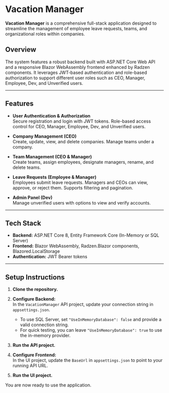 # Vacation Manager

**Vacation Manager** is a comprehensive full-stack application designed to streamline the management of employee leave requests, teams, and organizational roles within companies.

## Overview

The system features a robust backend built with ASP.NET Core Web API and a responsive Blazor WebAssembly frontend enhanced by Radzen components. It leverages JWT-based authentication and role-based authorization to support different user roles such as CEO, Manager, Employee, Dev, and Unverified users.

---

## Features

- **User Authentication & Authorization**  
  Secure registration and login with JWT tokens. Role-based access control for CEO, Manager, Employee, Dev, and Unverified users.

- **Company Management (CEO)**  
  Create, update, view, and delete companies. Manage teams under a company.

- **Team Management (CEO & Manager)**  
  Create teams, assign employees, designate managers, rename, and delete teams.

- **Leave Requests (Employee & Manager)**  
  Employees submit leave requests. Managers and CEOs can view, approve, or reject them. Supports filtering and pagination.

- **Admin Panel (Dev)**  
  Manage unverified users with options to view and verify accounts.

---

## Tech Stack

- **Backend:** ASP.NET Core 8, Entity Framework Core (In-Memory or SQL Server)  
- **Frontend:** Blazor WebAssembly, Radzen.Blazor components, Blazored.LocalStorage  
- **Authentication:** JWT Bearer tokens

---

## Setup Instructions

1. **Clone the repository.**

2. **Configure Backend:**  
   In the `VacationManager` API project, update your connection string in `appsettings.json`.  
   - To use SQL Server, set `"UseInMemoryDatabase": false` and provide a valid connection string.  
   - For quick testing, you can leave `"UseInMemoryDatabase": true` to use the in-memory provider.

3. **Run the API project.**

4. **Configure Frontend:**  
   In the UI project, update the `BaseUrl` in `appsettings.json` to point to your running API URL.

5. **Run the UI project.**

You are now ready to use the application.
